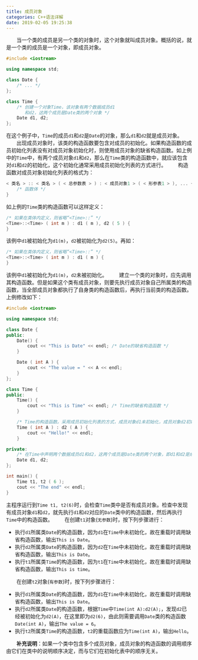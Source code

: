 ```yaml
---
title: 成员对象
categories: C++语法详解
date: 2019-02-05 19:25:38
---
```

&emsp;&emsp;当一个类的成员是另一个类的对象时，这个对象就叫成员对象。概括的说，就是一个类的成员是一个对象，即成员对象。<!--more-->

``` cpp
#include <iostream>

using namespace std;

class Date {
    /* ... */
};

class Time {
    /* 创建一个对象Time，该对象有两个数据成员d1
       和d2，这两个成员是Date类的两个对象 */
    Date d1, d2;
};
```

在这个例子中，`Time`的成员`d1`和`d2`是`Date`的对象，那么`d1`和`d2`就是成员对象。
&emsp;&emsp;出现成员对象时，该类的构造函数要包含对成员的初始化。如果构造函数的成员初始化列表没有对成员对象初始化时，则使用成员对象的缺省构造函数。如上例中的`Time`中，有两个成员对象`d1`和`d2`，那么在`Time`类的构造函数中，就应该包含对`d1`和`d2`的初始化，这个初始化通常采用成员初始化列表的方式进行。
&emsp;&emsp;构造函数对成员对象初始化列表的格式为：

``` cpp
< 类名 > :: < 类名 > ( < 总参数表 > ) : < 成员对象1 > ( < 形参表1 > ), ... {
    /* 函数体 */
}
```

如上例的`Time`类的构造函数可以这样定义：

``` cpp
/* 如果在类体内定义，则省略“<Time>::” */
<Time>::<Time> ( int m ) : d1 ( m ), d2 ( 5 ) {
}
```

该例中`d1`被初始化为`d1(m)`，`d2`被初始化为`d2(5)`。再如：

``` cpp
/* 如果在类体内定义，则省略“<Time>::” */
<Time>::<Time> ( int m ) : d1 ( m ) {
}
```

该例中`d1`被初始化为`d1(m)`，`d2`未被初始化。
&emsp;&emsp;建立一个类的对象时，应先调用其构造函数。但是如果这个类有成员对象，则要先执行成员对象自己所属类的构造函数，当全部成员对象都执行了自身类的构造函数后，再执行当前类的构造函数。上例修改如下：

``` cpp
#include <iostream>

using namespace std;

class Date {
public:
    Date() {
        cout << "This is Date" << endl; /* Date的缺省构造函数 */
    }

    Date ( int A ) {
        cout << "The value = " << A << endl;
    }
};

class Time {
public:
    Time() {
        cout << "This is Time" << endl; /* Time的缺省构造函数 */
    }

    /* Time的构造函数。采用成员初始化列表的方式，成员对象d1未初始化，成员对象d2初始化为A */
    Time ( int A ) : d2 ( A ) {
        cout << "Hello!" << endl;
    }

private:
    /* 在Time中声明两个数据成员d1和d2，这两个成员是Date类的两个对象，即d1和d2是成员对象 */
    Date d1, d2;
};

int main() {
    Time t1, t2 ( 6 );
    cout << "The end" << endl;
}
```

主程序运行到`Time t1, t2(6)`时，会检查`Time`类中是否有成员对象。检查中发现有成员对象`d1`和`d2`，就先执行`d1`和`d2`对应的`Date`类中的构造函数，然后再执行`Time`中的构造函数。
&emsp;&emsp;在创建`t1`对象(`无参数`)时，按下列步骤进行：

- 执行`d1`所属类`Date`的构造函数，因为`d1`在`Time`中未初始化，故在重载时调用缺省构造函数，输出`This is Date`。
- 执行`d2`所属类`Date`的构造函数，因为`d2`在`Time`中未初始化，故在重载时调用缺省构造函数，输出`This is Date`。
- 执行`t1`所属类`Time`的构造函数，因为`t1`在`Time`中未初始化，故在重载时调用缺省构造函数，输出`This is time`。

&emsp;&emsp;在创建`t2`对象(`有参数`)时，按下列步骤进行：

- 执行`d1`所属类`Date`的构造函数，因为`d1`在`Time`中未初始化，故在重载时调用缺省构造函数，输出`This is Date`。
- 执行`d2`所属类`Date`的构造函数，根据`Time`中`Time(int A):d2(A);`，发现`d2`已经被初始化为`d2(A)`，在这里即为`d2(6)`，由此则需要调用`Date`类的构造函数`Date(int A)`，输出`The value = 6`。
- 执行`t2`所属类`Time`的构造函数，`t2`的重载函数应为`Time(int A)`，输出`Hello`。

&emsp;&emsp;**补充说明**：如果一个类中包含多个成员对象，成员对象的构造函数的调用顺序由它们在类中的说明顺序决定，而与它们在初始化表中的顺序无关。